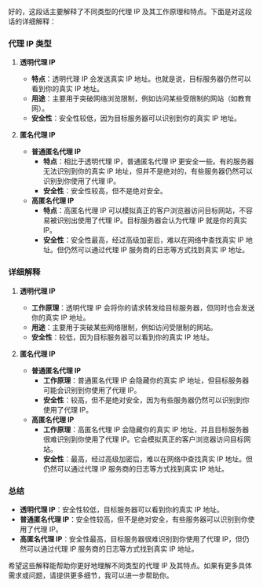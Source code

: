 好的，这段话主要解释了不同类型的代理 IP 及其工作原理和特点。下面是对这段话的详细解释：

### 代理 IP 类型

1. **透明代理 IP**
   - **特点**：透明代理 IP 会发送真实 IP 地址。也就是说，目标服务器仍然可以看到你的真实 IP 地址。
   - **用途**：主要用于突破网络浏览限制，例如访问某些受限制的网站（如教育网）。
   - **安全性**：安全性较低，因为目标服务器可以识别到你的真实 IP 地址。

2. **匿名代理 IP**
   - **普通匿名代理 IP**
     - **特点**：相比于透明代理 IP，普通匿名代理 IP 更安全一些。有的服务器无法识别到你的真实 IP 地址，但并不是绝对的，有些服务器仍然可以识别到你使用了代理 IP。
     - **安全性**：安全性较高，但不是绝对安全。
   - **高匿名代理 IP**
     - **特点**：高匿名代理 IP 可以模拟真正的客户浏览器访问目标网站，不容易被识别出使用了代理 IP。目标服务器会认为代理 IP 就是你的真实 IP。
     - **安全性**：安全性最高，经过高级加密后，难以在网络中查找真实 IP 地址。但仍然可以通过代理 IP 服务商的日志等方式找到真实 IP 地址。

### 详细解释

1. **透明代理 IP**
   - **工作原理**：透明代理 IP 会将你的请求转发给目标服务器，但同时也会发送你的真实 IP 地址。
   - **用途**：主要用于突破某些网络限制，例如访问受限制的网站。
   - **安全性**：较低，因为目标服务器可以看到你的真实 IP 地址。

2. **匿名代理 IP**
   - **普通匿名代理 IP**
     - **工作原理**：普通匿名代理 IP 会隐藏你的真实 IP 地址，但目标服务器可能会识别到你使用了代理 IP。
     - **安全性**：较高，但不是绝对安全，因为有些服务器仍然可以识别到你使用了代理 IP。
   - **高匿名代理 IP**
     - **工作原理**：高匿名代理 IP 会隐藏你的真实 IP 地址，并且目标服务器很难识别到你使用了代理 IP。它会模拟真正的客户浏览器访问目标网站。
     - **安全性**：最高，经过高级加密后，难以在网络中查找真实 IP 地址。但仍然可以通过代理 IP 服务商的日志等方式找到真实 IP 地址。

### 总结

- **透明代理 IP**：安全性较低，目标服务器可以看到你的真实 IP 地址。
- **普通匿名代理 IP**：安全性较高，但不是绝对安全，有些服务器可以识别到你使用了代理 IP。
- **高匿名代理 IP**：安全性最高，目标服务器很难识别到你使用了代理 IP，但仍然可以通过代理 IP 服务商的日志等方式找到真实 IP 地址。

希望这些解释能帮助你更好地理解不同类型的代理 IP 及其特点。如果有更多具体需求或问题，请提供更多细节，我可以进一步帮助你。